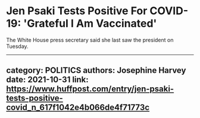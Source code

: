 # Jen Psaki Tests Positive For COVID-19: 'Grateful I Am Vaccinated'

The White House press secretary said she last saw the president on Tuesday.

---
category: POLITICS
authors: Josephine Harvey
date: 2021-10-31
link: https://www.huffpost.com/entry/jen-psaki-tests-positive-covid_n_617f1042e4b066de4f71773c
---
